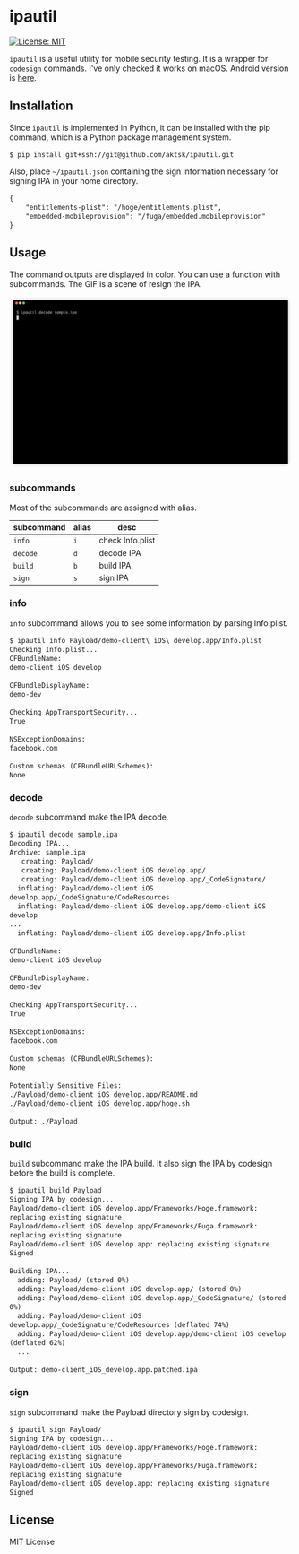 # ipautil

[![License: MIT](https://img.shields.io/badge/License-MIT-blue.svg)](https://github.com/aktsk/ipautil/blob/master/LICENSE)

`ipautil` is a useful utility for mobile security testing.
It is a wrapper for `codesign` commands.
I've only checked it works on macOS.
Android version is [here](https://github.com/aktsk/apkutil).

## Installation
Since `ipautil` is implemented in Python, it can be installed with the pip command, which is a Python package management system.

```
$ pip install git+ssh://git@github.com/aktsk/ipautil.git
```

Also, place `~/ipautil.json` containing the sign information necessary for signing IPA in your home directory.

```
{
    "entitlements-plist": "/hoge/entitlements.plist",
    "embedded-mobileprovision": "/fuga/embedded.mobileprovision"
}
```

## Usage
The command outputs are displayed in color. You can use a function with subcommands.
The GIF is a scene of resign the IPA.

![terminal](./img/terminal.gif)

### subcommands
Most of the subcommands are assigned with alias.

|subcommand  |alias  |desc  |
|---|---|---|
|`info` | `i` | check Info.plist |
|`decode` | `d` | decode IPA |
|`build`  | `b` | build IPA |
|`sign` | `s` | sign IPA |

### info
`info` subcommand allows you to see some information by parsing Info.plist.

```
$ ipautil info Payload/demo-client\ iOS\ develop.app/Info.plist 
Checking Info.plist...
CFBundleName:
demo-client iOS develop

CFBundleDisplayName:
demo-dev

Checking AppTransportSecurity...
True

NSExceptionDomains:
facebook.com

Custom schemas (CFBundleURLSchemes):
None
```

### decode
`decode` subcommand make the IPA decode.

```
$ ipautil decode sample.ipa
Decoding IPA...
Archive: sample.ipa
   creating: Payload/
   creating: Payload/demo-client iOS develop.app/
   creating: Payload/demo-client iOS develop.app/_CodeSignature/
  inflating: Payload/demo-client iOS develop.app/_CodeSignature/CodeResources  
  inflating: Payload/demo-client iOS develop.app/demo-client iOS develop  
...
  inflating: Payload/demo-client iOS develop.app/Info.plist  

CFBundleName:
demo-client iOS develop

CFBundleDisplayName:
demo-dev

Checking AppTransportSecurity...
True

NSExceptionDomains:
facebook.com

Custom schemas (CFBundleURLSchemes):
None

Potentially Sensitive Files:
./Payload/demo-client iOS develop.app/README.md
./Payload/demo-client iOS develop.app/hoge.sh

Output: ./Payload
```

### build
`build` subcommand make the IPA build.
It also sign the IPA by codesign before the build is complete.

```
$ ipautil build Payload
Signing IPA by codesign...
Payload/demo-client iOS develop.app/Frameworks/Hoge.framework: replacing existing signature
Payload/demo-client iOS develop.app/Frameworks/Fuga.framework: replacing existing signature
Payload/demo-client iOS develop.app: replacing existing signature
Signed

Building IPA...
  adding: Payload/ (stored 0%)
  adding: Payload/demo-client iOS develop.app/ (stored 0%)
  adding: Payload/demo-client iOS develop.app/_CodeSignature/ (stored 0%)
  adding: Payload/demo-client iOS develop.app/_CodeSignature/CodeResources (deflated 74%)
  adding: Payload/demo-client iOS develop.app/demo-client iOS develop (deflated 62%)
  ...

Output: demo-client_iOS_develop.app.patched.ipa
```

### sign
`sign` subcommand make the Payload directory sign by codesign.

```
$ ipautil sign Payload/
Signing IPA by codesign...
Payload/demo-client iOS develop.app/Frameworks/Hoge.framework: replacing existing signature
Payload/demo-client iOS develop.app/Frameworks/Fuga.framework: replacing existing signature
Payload/demo-client iOS develop.app: replacing existing signature
Signed
```

## License
MIT License
